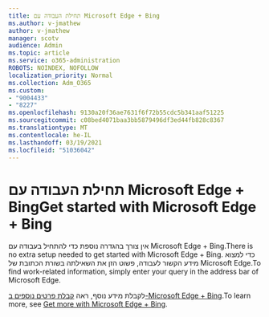 ```yaml
---
title: תחילת העבודה עם Microsoft Edge + Bing
ms.author: v-jmathew
author: v-jmathew
manager: scotv
audience: Admin
ms.topic: article
ms.service: o365-administration
ROBOTS: NOINDEX, NOFOLLOW
localization_priority: Normal
ms.collection: Adm_O365
ms.custom:
- "9004433"
- "8227"
ms.openlocfilehash: 9130a20f36ae7631f6f72b55cdc5b341aaf51225
ms.sourcegitcommit: c08bed4071baa3bb5879496df3ed44fb828c8367
ms.translationtype: MT
ms.contentlocale: he-IL
ms.lasthandoff: 03/19/2021
ms.locfileid: "51036042"
---
```

# <a name="get-started-with-microsoft-edge--bing"></a><span data-ttu-id="10c29-102">תחילת העבודה עם Microsoft Edge + Bing</span><span class="sxs-lookup"><span data-stu-id="10c29-102">Get started with Microsoft Edge + Bing</span></span>

<span data-ttu-id="10c29-103">אין צורך בהגדרה נוספת כדי להתחיל בעבודה עם Microsoft Edge + Bing.</span><span class="sxs-lookup"><span data-stu-id="10c29-103">There is no extra setup needed to get started with Microsoft Edge + Bing.</span></span> <span data-ttu-id="10c29-104">כדי למצוא מידע הקשור לעבודה, פשוט הזן את השאילתה בשורת הכתובת של Microsoft Edge.</span><span class="sxs-lookup"><span data-stu-id="10c29-104">To find work-related information, simply enter your query in the address bar of Microsoft Edge.</span></span>

<span data-ttu-id="10c29-105">לקבלת מידע נוסף, ראה [קבלת פרטים נוספים ב-Microsoft Edge + Bing](https://go.microsoft.com/fwlink/?linkid=2152963).</span><span class="sxs-lookup"><span data-stu-id="10c29-105">To learn more, see [Get more with Microsoft Edge + Bing](https://go.microsoft.com/fwlink/?linkid=2152963).</span></span>
